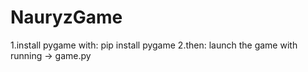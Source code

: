 # NauryzGame
1.install pygame with:
pip install pygame
2.then:
launch the game  with running -> game.py

